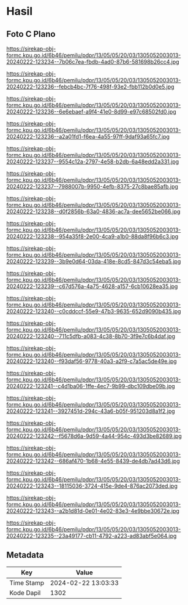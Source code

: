 # Hasil

## Foto C Plano

https://sirekap-obj-formc.kpu.go.id/6b46/pemilu/pdpr/13/05/05/20/03/1305052003013-20240222-123234--7b06c7ea-fbdb-4ad0-87b6-581698b26cc4.jpg

https://sirekap-obj-formc.kpu.go.id/6b46/pemilu/pdpr/13/05/05/20/03/1305052003013-20240222-123236--febcb4bc-7f76-498f-93e2-fbb112b0d0e5.jpg

https://sirekap-obj-formc.kpu.go.id/6b46/pemilu/pdpr/13/05/05/20/03/1305052003013-20240222-123236--6e6ebaef-a9f4-41e0-8d99-e97c68502fd0.jpg

https://sirekap-obj-formc.kpu.go.id/6b46/pemilu/pdpr/13/05/05/20/03/1305052003013-20240222-123236--a2a01fd1-f6ea-4a55-97ff-9daf93a65fc7.jpg

https://sirekap-obj-formc.kpu.go.id/6b46/pemilu/pdpr/13/05/05/20/03/1305052003013-20240222-123237--9554c12a-2797-4e58-b2db-6a48edd2a331.jpg

https://sirekap-obj-formc.kpu.go.id/6b46/pemilu/pdpr/13/05/05/20/03/1305052003013-20240222-123237--7988007b-9950-4efb-8375-27c8bae85afb.jpg

https://sirekap-obj-formc.kpu.go.id/6b46/pemilu/pdpr/13/05/05/20/03/1305052003013-20240222-123238--d0f2856b-63a0-4836-ac7a-dee5652be066.jpg

https://sirekap-obj-formc.kpu.go.id/6b46/pemilu/pdpr/13/05/05/20/03/1305052003013-20240222-123238--954a35f8-2e00-4ca9-a1b0-88da8f96b6c3.jpg

https://sirekap-obj-formc.kpu.go.id/6b46/pemilu/pdpr/13/05/05/20/03/1305052003013-20240222-123239--3b9e0d64-03da-418e-8cd5-847d3c54eba5.jpg

https://sirekap-obj-formc.kpu.go.id/6b46/pemilu/pdpr/13/05/05/20/03/1305052003013-20240222-123239--c67d576a-4a75-4628-a157-6cb10628ea35.jpg

https://sirekap-obj-formc.kpu.go.id/6b46/pemilu/pdpr/13/05/05/20/03/1305052003013-20240222-123240--c0cddccf-55e9-47b3-9635-652d9090b435.jpg

https://sirekap-obj-formc.kpu.go.id/6b46/pemilu/pdpr/13/05/05/20/03/1305052003013-20240222-123240--711c5dfb-a083-4c38-8b70-3f9e7c6b4daf.jpg

https://sirekap-obj-formc.kpu.go.id/6b46/pemilu/pdpr/13/05/05/20/03/1305052003013-20240222-123240--f93daf56-9778-40a3-a2f9-c7a5ac5de49e.jpg

https://sirekap-obj-formc.kpu.go.id/6b46/pemilu/pdpr/13/05/05/20/03/1305052003013-20240222-123241--c4d1ba06-1ffe-4ec7-9b99-dbc109dbe09b.jpg

https://sirekap-obj-formc.kpu.go.id/6b46/pemilu/pdpr/13/05/05/20/03/1305052003013-20240222-123241--3927451d-294c-43a6-b05f-951203d8a1f2.jpg

https://sirekap-obj-formc.kpu.go.id/6b46/pemilu/pdpr/13/05/05/20/03/1305052003013-20240222-123242--f5678d6a-9d59-4a44-954c-493d3be82689.jpg

https://sirekap-obj-formc.kpu.go.id/6b46/pemilu/pdpr/13/05/05/20/03/1305052003013-20240222-123242--686af470-1b68-4e55-8439-de4db7ad43d6.jpg

https://sirekap-obj-formc.kpu.go.id/6b46/pemilu/pdpr/13/05/05/20/03/1305052003013-20240222-123243--18115036-3724-415e-9de4-876ac2073ded.jpg

https://sirekap-obj-formc.kpu.go.id/6b46/pemilu/pdpr/13/05/05/20/03/1305052003013-20240222-123243--a2b1d81d-0e01-4e02-83e3-4e9bbe30672e.jpg

https://sirekap-obj-formc.kpu.go.id/6b46/pemilu/pdpr/13/05/05/20/03/1305052003013-20240222-123235--23a49177-cb11-4792-a223-ad83abf5e064.jpg


## Metadata

| Key        | Value               |
| ---------- | ------------------- |
| Time Stamp | 2024-02-22 13:03:33 |
| Kode Dapil | 1302                |



